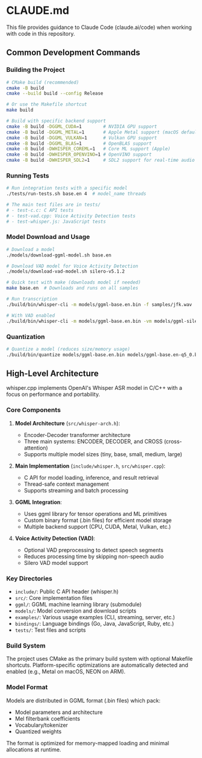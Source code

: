 # CLAUDE.md

This file provides guidance to Claude Code (claude.ai/code) when working with code in this repository.

## Common Development Commands

### Building the Project

```bash
# CMake build (recommended)
cmake -B build
cmake --build build --config Release

# Or use the Makefile shortcut
make build

# Build with specific backend support
cmake -B build -DGGML_CUDA=1        # NVIDIA GPU support
cmake -B build -DGGML_METAL=1       # Apple Metal support (macOS default)
cmake -B build -DGGML_VULKAN=1      # Vulkan GPU support
cmake -B build -DGGML_BLAS=1        # OpenBLAS support
cmake -B build -DWHISPER_COREML=1   # Core ML support (Apple)
cmake -B build -DWHISPER_OPENVINO=1 # OpenVINO support
cmake -B build -DWHISPER_SDL2=1     # SDL2 support for real-time audio
```

### Running Tests

```bash
# Run integration tests with a specific model
./tests/run-tests.sh base.en 4  # model_name threads

# The main test files are in tests/
# - test-c.c: C API tests
# - test-vad.cpp: Voice Activity Detection tests
# - test-whisper.js: JavaScript tests
```

### Model Download and Usage

```bash
# Download a model
./models/download-ggml-model.sh base.en

# Download VAD model for Voice Activity Detection
./models/download-vad-model.sh silero-v5.1.2

# Quick test with make (downloads model if needed)
make base.en  # Downloads and runs on all samples

# Run transcription
./build/bin/whisper-cli -m models/ggml-base.en.bin -f samples/jfk.wav

# With VAD enabled
./build/bin/whisper-cli -m models/ggml-base.en.bin -vm models/ggml-silero-v5.1.2.bin --vad -f samples/jfk.wav
```

### Quantization

```bash
# Quantize a model (reduces size/memory usage)
./build/bin/quantize models/ggml-base.en.bin models/ggml-base.en-q5_0.bin q5_0
```

## High-Level Architecture

whisper.cpp implements OpenAI's Whisper ASR model in C/C++ with a focus on performance and portability.

### Core Components

1. **Model Architecture** (`src/whisper-arch.h`):
   - Encoder-Decoder transformer architecture
   - Three main systems: ENCODER, DECODER, and CROSS (cross-attention)
   - Supports multiple model sizes (tiny, base, small, medium, large)

2. **Main Implementation** (`include/whisper.h`, `src/whisper.cpp`):
   - C API for model loading, inference, and result retrieval
   - Thread-safe context management
   - Supports streaming and batch processing

3. **GGML Integration**:
   - Uses ggml library for tensor operations and ML primitives
   - Custom binary format (.bin files) for efficient model storage
   - Multiple backend support (CPU, CUDA, Metal, Vulkan, etc.)

4. **Voice Activity Detection (VAD)**:
   - Optional VAD preprocessing to detect speech segments
   - Reduces processing time by skipping non-speech audio
   - Silero VAD model support

### Key Directories

- `include/`: Public C API header (whisper.h)
- `src/`: Core implementation files
- `ggml/`: GGML machine learning library (submodule)
- `models/`: Model conversion and download scripts
- `examples/`: Various usage examples (CLI, streaming, server, etc.)
- `bindings/`: Language bindings (Go, Java, JavaScript, Ruby, etc.)
- `tests/`: Test files and scripts

### Build System

The project uses CMake as the primary build system with optional Makefile shortcuts. Platform-specific optimizations are automatically detected and enabled (e.g., Metal on macOS, NEON on ARM).

### Model Format

Models are distributed in GGML format (.bin files) which pack:
- Model parameters and architecture
- Mel filterbank coefficients
- Vocabulary/tokenizer
- Quantized weights

The format is optimized for memory-mapped loading and minimal allocations at runtime.